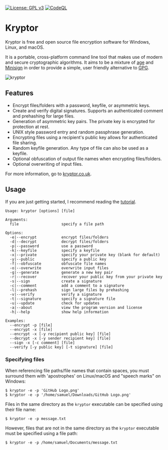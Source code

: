 [![License: GPL v3](https://img.shields.io/badge/License-GPL%20v3-blue.svg)](http://www.gnu.org/licenses/gpl-3.0)
[![CodeQL](https://github.com/samuel-lucas6/Kryptor/actions/workflows/codeql-analysis.yml/badge.svg)](https://github.com/samuel-lucas6/Kryptor/actions)

# Kryptor

Kryptor is free and open source file encryption software for Windows, Linux, and macOS.

It is a portable, cross-platform command line tool that makes use of modern and secure cryptographic algorithms. It aims to be a mixture of [age](https://github.com/FiloSottile/age) and [Minisign](https://github.com/jedisct1/minisign) in order to provide a simple, user friendly alternative to [GPG](https://gnupg.org/).

![kryptor](https://user-images.githubusercontent.com/63159663/110021517-c0af3500-7d22-11eb-9acd-02ba9f24617c.gif)

## Features

- Encrypt files/folders with a password, keyfile, or asymmetric keys.
- Create and verify digital signatures. Supports an authenticated comment and prehashing for large files.
- Generation of asymmetric key pairs. The private key is encrypted for protection at rest.
- UNIX style password entry and random passphrase generation.
- Encrypting files using a recipient's public key allows for authenticated file sharing.
- Random keyfile generation. Any type of file can also be used as a keyfile.
- Optional obfuscation of output file names when encrypting files/folders.
- Optional overwriting of input files.

For more information, go to [kryptor.co.uk](https://www.kryptor.co.uk/).

## Usage
If you are just getting started, I recommend reading the [tutorial](https://www.kryptor.co.uk/tutorial).
```
Usage: kryptor [options] [file]

Arguments:
  file                   specify a file path

Options:
  -e|--encrypt           encrypt files/folders
  -d|--decrypt           decrypt files/folders
  -p|--password          use a password
  -k|--keyfile           specify a keyfile
  -x|--private           specify your private key (blank for default)
  -y|--public            specify a public key
  -f|--obfuscate         obfuscate file names
  -o|--overwrite         overwrite input files
  -g|--generate          generate a new key pair
  -r|--recover           recover your public key from your private key
  -s|--sign              create a signature
  -c|--comment           add a comment to a signature
  -l|--prehash           sign large files by prehashing
  -v|--verify            verify a signature
  -t|--signature         specify a signature file
  -u|--update            check for updates
  -a|--about             view the program version and license
  -h|--help              show help information

Examples:
  --encrypt -p [file]
  --encrypt -x [file]
  --encrypt -x [-y recipient public key] [file]
  --decrypt -x [-y sender recipient key] [file]
  --sign -x [-c comment] [file]
  --verify [-y public key] [-t signature] [file]
  ```
### Specifying files
When referencing file paths/file names that contain spaces, you must surround them with 'apostrophes' on Linux/macOS and "speech marks" on Windows:
```
$ kryptor -e -p 'GitHub Logo.png'
$ kryptor -e -p '/home/samuel/Downloads/GitHub Logo.png'
```
Files in the same directory as the ```kryptor``` executable can be specified using their file name:
```
$ kryptor -e -p message.txt
```
However, files that are not in the same directory as the ```kryptor``` executable must be specified using a file path:
```
$ kryptor -e -p /home/samuel/Documents/message.txt
```
